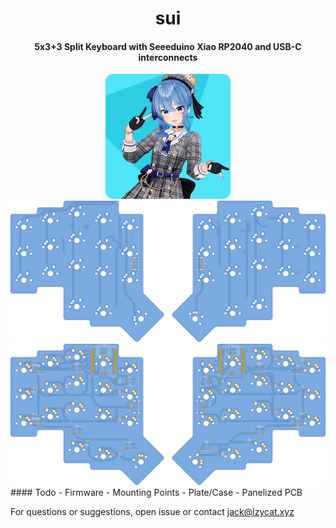 <div align="center">
  <h1>sui</h1>
  <h4>5x3+3 Split Keyboard with Seeeduino Xiao RP2040 and USB-C interconnects</h4>
  
  <img src="img/suisei.png" width="200" height="200">
  <img src="img/top.svg">
  <img src="img/bottom.svg">
</div>
#### Todo
- Firmware
- Mounting Points
- Plate/Case
- Panelized PCB

For questions or suggestions, open issue or contact jack@lzycat.xyz
